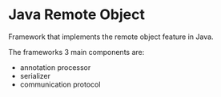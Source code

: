 # Java Remote Object
Framework that implements the remote object feature in Java.

The frameworks 3 main components are:
 - annotation processor
 - serializer
 - communication protocol
